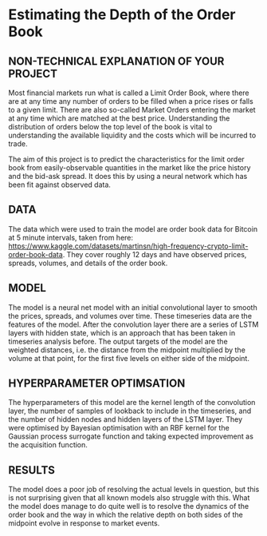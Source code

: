 # Estimating the Depth of the Order Book


## NON-TECHNICAL EXPLANATION OF YOUR PROJECT
Most financial markets run what is called a Limit Order Book, where there are at any time any number of orders to be filled when a price rises or falls to a given limit. There are also so-called Market Orders entering the market at any time which are matched at the best price. Understanding the distribution of orders below the top level of the book is vital to understanding the available liquidity and the costs which will be incurred to trade.

The aim of this project is to predict the characteristics for the limit order book from easily-observable quantities in the market like the price history and the bid-ask spread. It does this by using a neural network which has been fit against observed data.

## DATA
The data which were used to train the model are order book data for Bitcoin at 5 minute intervals, taken from here: https://www.kaggle.com/datasets/martinsn/high-frequency-crypto-limit-order-book-data. They cover roughly 12 days and have observed prices, spreads, volumes, and details of the order book.

## MODEL 
The model is a neural net model with an initial convolutional layer to smooth the prices, spreads, and volumes over time. These timeseries data are the features of the model. After the convolution layer there are a series of LSTM layers with hidden state, which is an approach that has been taken in timeseries analysis before. The output targets of the model are the weighted distances, i.e. the distance from the midpoint multiplied by the volume at that point, for the first five levels on either side of the midpoint.

## HYPERPARAMETER OPTIMSATION
The hyperparameters of this model are the kernel length of the convolution layer, the number of samples of lookback to include in the timeseries, and the number of hidden nodes and hidden layers of the LSTM layer. They were optimised by Bayesian optimisation with an RBF kernel for the Gaussian process surrogate function and taking expected improvement as the acquisition function.

## RESULTS
The model does a poor job of resolving the actual levels in question, but this is not surprising given that all known models also struggle with this. What the model does manage to do quite well is to resolve the dynamics of the order book and the way in which the relative depth on both sides of the midpoint evolve in response to market events.
